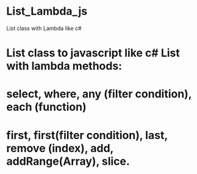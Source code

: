 # List_Lambda_js
List class with Lambda like c#
# List class to javascript like c# List with lambda methods:
# select, where, any (filter condition), each (function)
# first, first(filter condition), last, remove (index), add, addRange(Array), slice.
